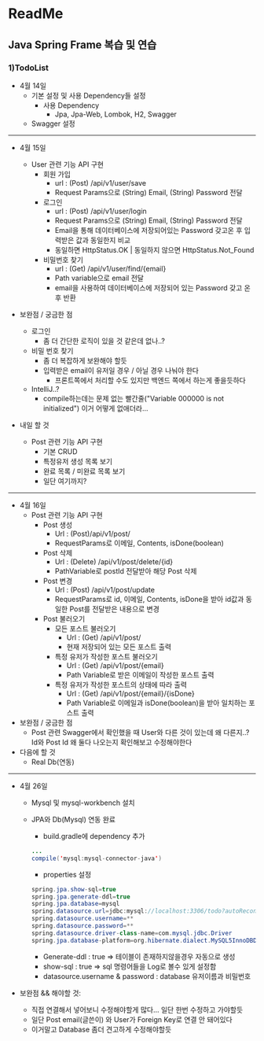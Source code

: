 # ReadMe

## Java Spring Frame 복습 및 연습

### 1)TodoList

* 4월 14일
  * 기본 설정 및 사용 Dependency들 설정
    * 사용 Dependency
      * Jpa, Jpa-Web, Lombok, H2, Swagger
  * Swagger 설정

---

* 4월 15일
  * User 관련 기능 API 구현
    * 회원 가입
      * url : (Post) /api/v1/user/save
      * Request Params으로 (String) Email, (String) Password 전달
    * 로그인
      * url : (Post) /api/v1/user/login
      * Request Params으로 (String) Email, (String) Password 전달
      * Email을 통해 데이터베이스에 저장되어있는 Password 갖고온 후 입력받은 값과 동일한지 비교
      * 동일하면 HttpStatus.OK | 동일하지 않으면 HttpStatus.Not_Found
    * 비밀번호 찾기
      * url : (Get) /api/v1/user/find/{email}
      * Path variable으로 email 전달
      * email을 사용하여 데이터베이스에 저장되어 있는 Password 갖고 온후 반환



* 보완점 / 궁금한 점
  * 로그인
    * 좀 더 간단한 로직이 있을 것 같은데 없나..?
  * 비밀 번호 찾기
    * 좀 더 복잡하게 보완해야 할듯
    * 입력받은 email이 유저일 경우 / 아닐 경우 나눠야 한다
      * 프론트쪽에서 처리할 수도 있지만 백엔드 쪽에서 하는게 좋을듯하다
  * IntelliJ..?
    * compile하는데는 문제 없는 빨간줄("Variable 000000 is not initialized") 이거 어떻게 없애더라...
* 내일 할 것
  * Post 관련 기능 API 구현
    * 기본 CRUD
    * 특정유저 생성 목록 보기
    * 완료 목록 / 미완료 목록 보기
    * 일단 여기까지?

----



* 4월 16일
  * Post 관련 기능 API 구현
    * Post 생성
      * Url : (Post)/api/v1/post/
      * RequestParams로 이메일, Contents, isDone(boolean)
    * Post 삭제
      * Url : (Delete) /api/v1/post/delete/{id}
      * PathVariable로 postId 전달받아 해당 Post 삭제
    * Post 변경
      * Url : (Post) /api/v1/post/update
      * RequestParams로 id, 이메일, Contents, isDone을 받아 id값과 동일한 Post를 전달받은 내용으로 변경
    * Post 불러오기
      * 모든 포스트 불러오기
        * Url : (Get) /api/v1/post/
        * 현재 저장되어 있는 모든 포스트 출력
      * 특정 유저가 작성한 포스트 불러오기
        * Url : (Get) /api/v1/post/{email}
        * Path Variable로 받은 이메일이 작성한 포스트 출력
      * 특정 유저가 작성한 포스트의 상태에 따라 출력
        * Url : (Get) /api/v1/post/{email}/{isDone}
        * Path Variable로 이메일과 isDone(boolean)을 받아 일치하는 포스트 출력
* 보완점 / 궁금한 점
  * Post 관련 Swagger에서 확인했을 때 User와 다른 것이 있는데 왜 다른지..? Id와 Post Id 왜 둘다 나오는지 확인해보고 수정해야한다
* 다음에 할 것
  * Real Db(연동)

---

* 4월 26일

  * Mysql 및 mysql-workbench 설치

  * JPA와 Db(Mysql) 연동 완료

    * build.gradle에 dependency 추가

    ~~~Java
    ...	
    compile('mysql:mysql-connector-java')
    ~~~

    

    * properties 설정

    ~~~Java
    spring.jpa.show-sql=true
    spring.jpa.generate-ddl=true
    spring.jpa.database=mysql
    spring.datasource.url=jdbc:mysql://localhost:3306/todo?autoReconnect=true&useSSL=true&serverTimezone=Asia/Seoul
    spring.datasource.username=**
    spring.datasource.password=**
    spring.datasource.driver-class-name=com.mysql.jdbc.Driver
    spring.jpa.database-platform=org.hibernate.dialect.MySQL5InnoDBDialect
    
    ~~~

    * Generate-ddl : true => 테이블이 존재하지않을경우 자동으로 생성
    * show-sql : true => sql  명령어들을 Log로 볼수 있게 설정함
    * datasource.username & password : database 유저이름과 비밀번호

* 보완점 && 해야할 것:

  * 직접 연결해서 넣어보니 수정해야할게 많다... 일단 한번 수정하고 가야할듯
  * 일단 Post email(글쓴이) 와 User가 Foreign Key로 연결 안 돼어있다
  * 이거말고 Database 좀더 견고하게 수정해야할듯

  


